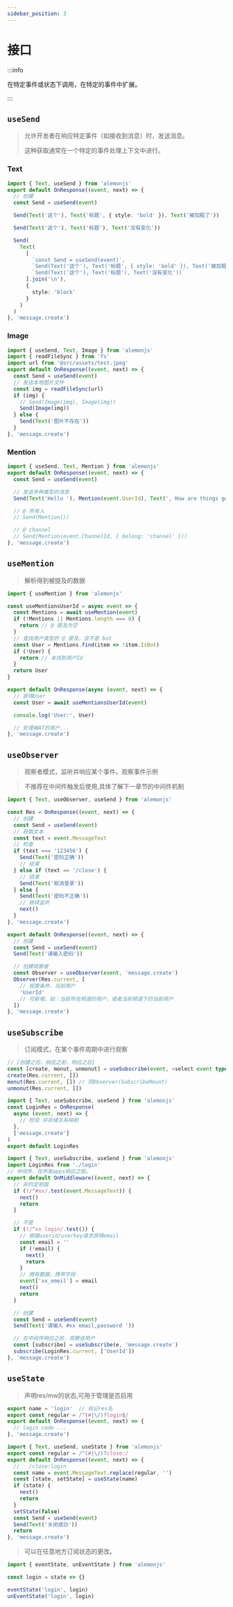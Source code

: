 ```yaml
---
sidebar_position: 3
---
```


# 接口

:::info

在特定事件或状态下调用，在特定的事件中扩展。

:::

## `useSend`

> 允许开发者在响应特定事件（如接收到消息）时，发送消息。
>
> 这种获取通常在一个特定的事件处理上下文中进行。

### Text

```ts title="src/apps/**/*/res.ts"
import { Text, useSend } from 'alemonjs'
export default OnResponse((event, next) => {
  // 创建
  const Send = useSend(event)

  Send(Text('这个'), Text('标题', { style: 'bold' }), Text('被加粗了'))

  Send(Text('这个'), Text('标题'), Text('没有变化'))

  Send(
    Text(
      [
        `const Send = useSend(event)`,
        `Send(Text('这个'), Text('标题', { style: 'bold' }), Text('被加粗了'))`,
        `Send(Text('这个'), Text('标题'), Text('没有变化'))`
      ].join('\n'),
      {
        style: 'block'
      }
    )
  )
}, 'message.create')
```

### Image

```ts title="src/apps/**/*/res.ts"
import { useSend, Text, Image } from 'alemonjs'
import { readFileSync } from 'fs'
import url from '@src/assets/test.jpeg'
export default OnResponse((event, next) => {
  const Send = useSend(event)
  // 发送本地图片文件
  const img = readFileSync(url)
  if (img) {
    // Send(Image(img), Image(img))
    Send(Image(img))
  } else {
    Send(Text('图片不存在'))
  }
}, 'message.create')
```

### Mention

```ts title="apps/**/*/res.ts"
import { useSend, Text, Mention } from 'alemonjs'
export default OnResponse((event, next) => {
  const Send = useSend(event)

  // 发送多种类型的消息
  Send(Text('Hello '), Mention(event.UserId), Text(', How are things going?'))

  // @ 所有人
  // Send(Mention())

  // @ channel
  // Send(Mention(event.ChannelId, { belong: 'channel' }))
}, 'message.create')
```

## `useMention`

> 解析得到被提及的数据

```ts title="apps/**/*/res.ts"
import { useMention } from 'alemonjs'

const useMentionsUserId = async event => {
  const Mentions = await useMention(event)
  if (!Mentions || Mentions.length === 0) {
    return // @ 提及为空
  }
  // 查找用户类型的 @ 提及，且不是 bot
  const User = Mentions.find(item => !item.IsBot)
  if (!User) {
    return // 未找到用户Id
  }
  return User
}

export default OnResponse(async (event, next) => {
  // 获得User
  const User = await useMentionsUserId(event)

  console.log('User:', User)

  // 处理被AT的用户...
}, 'message.create')
```

## `useObserver`

> 观察者模式，监听并响应某个事件。观察事件示例

> 不推荐在中间件触发后使用,具体了解下一章节的中间件机制

```ts title="apps/**/*/res.ts"
import { Text, useObserver, useSend } from 'alemonjs'

const Res = OnResponse((event, next) => {
  // 创建
  const Send = useSend(event)
  // 获取文本
  const text = event.MessageText
  // 检查
  if (text === '123456') {
    Send(Text('密码正确'))
    // 结束
  } else if (text == '/close') {
    // 结束
    Send(Text('取消登录'))
  } else {
    Send(Text('密码不正确'))
    // 继续监听
    next()
  }
}, 'message.create')

export default OnResponse((event, next) => {
  // 创建
  const Send = useSend(event)
  Send(Text('请输入密码'))

  // 创建观察者
  const Observer = useObserver(event, 'message.create')
  Observer(Res.current, [
    // 观察条件，当前用户
    'UserId'
    // 可新增，如：当前所在频道的用户，或者当前频道下的当前用户
  ])
}, 'message.create')
```

## `useSubscribe`

> 订阅模式，在某个事件周期中进行观察

```ts title="apps/**/*/res.ts"
// [创建之后，响应之前，响应之后]
const [create, monut, unmonut] = useSubscribe(event, <select event type>)
create(Res.current, [])
monut(Res.current, []) // 同Observer(SubscribeMount)
unmonut(Res.current, [])
```

```ts title="./login.ts"
import { Text, useSubscribe, useSend } from 'alemonjs'
const LoginRes = OnResponse(
  async (event, next) => {
    // 检验 并存储关系映射
  },
  ['message.create']
)
export default LoginRes
```

```ts title="mw/**/*/res.ts"
import { Text, useSubscribe, useSend } from 'alemonjs'
import LoginRes from './login'
// 中间件，在所有apps响应之前。
export default OnMiddleware((event, next) => {
  // 非约定前缀
  if (!/^#xx/.test(event.MessageText)) {
    next()
    return
  }

  // 不是
  if (!/^xx login/.test()) {
    // 根据userid/userkey请求获得email
    const email = ''
    if (!email) {
      next()
      return
    }
    // 拥有数据，携带字段
    event['xx_emeil'] = email
    next()
    return
  }

  // 创建
  const Send = useSend(event)
  Send(Text('请输入 #xx email,password '))

  // 在中间件响应之前，观察该用户
  const [subscribe] = useSubscribe(e, 'message.create')
  subscribe(LoginRes.current, ['UserId'])
}, 'message.create')
```

## `useState`

> 声明res/mw的状态,可用于管理是否启用

```ts title="apps/**/*/res.ts"
export name = 'login'  // 标记res名
export const regular = /^(#|\/)?login$/
export default OnResponse((event, next) => {
  // login code ...
}, 'message.create')
```

```ts title="apps/**/*/res.ts"
import { Text, useSend, useState } from 'alemonjs'
export const regular = /^(#|\/)?close:/
export default OnResponse((event, next) => {
  //   /close:login
  const name = event.MessageText.replace(regular, '')
  const [state, setState] = useState(name)
  if (state) {
    next()
    return
  }
  setState(false)
  const Send = useSend(event)
  Send(Text('关闭成功'))
  return
}, 'message.create')
```

> 可以在任意地方订阅状态的更改。

```ts title="apps/**/*/res.ts"
import { eventState, unEventState } from 'alemonjs'

const login = state => {}

eventState('login', login)
unEventState('login', login)
```
